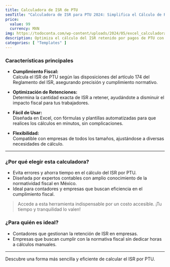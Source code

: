 ```yaml
---
title: Calculadora de ISR de PTU
seoTitle: "Calculadora de ISR para PTU 2024: Simplifica el Cálculo de Retenciones"
price:
  value: 99
  currency: MXN
img: https://todoconta.com/wp-content/uploads/2024/05/excel_calculadora_ptu.jpg
description: Optimiza el cálculo del ISR retenido por pagos de PTU con esta herramienta diseñada para cumplir con las disposiciones del artículo 174 del Reglamento del ISR. Fácil de usar, precisa y lista para ayudarte a minimizar el impacto fiscal en tus trabajadores.
categories: [ "Templates" ]
---
```

### Características principales
- **Cumplimiento Fiscal:**  
  Calcula el ISR de PTU según las disposiciones del artículo 174 del Reglamento del ISR, asegurando precisión y cumplimiento normativo.
  
- **Optimización de Retenciones:**  
  Determina la cantidad exacta de ISR a retener, ayudándote a disminuir el impacto fiscal para tus trabajadores.
  
- **Fácil de Usar:**  
  Diseñada en Excel, con fórmulas y plantillas automatizadas para que realices los cálculos en minutos, sin complicaciones.
  
- **Flexibilidad:**  
  Compatible con empresas de todos los tamaños, ajustándose a diversas necesidades de cálculo.

---

### ¿Por qué elegir esta calculadora?
- Evita errores y ahorra tiempo en el cálculo del ISR por PTU.
- Diseñada por expertos contables con amplio conocimiento de la normatividad fiscal en México.
- Ideal para contadores y empresas que buscan eficiencia en el cumplimiento fiscal.


> Accede a esta herramienta indispensable por un costo accesible. ¡Tu tiempo y tranquilidad lo valen!


### ¿Para quién es ideal?
- Contadores que gestionan la retención de ISR en empresas.  
- Empresas que buscan cumplir con la normativa fiscal sin dedicar horas a cálculos manuales.

---

Descubre una forma más sencilla y eficiente de calcular el ISR por PTU.
